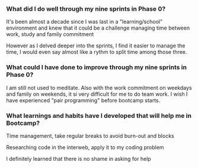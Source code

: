 <h3>What did I do well through my nine sprints in Phase 0?</h3>

<p>It's been almost a decade since I was last in a "learning/school" environment and knew that it could be a challenge managing time between work, study and family commitment</p>

<p>However as I delved deeper into the sprints, I find it easier to manage the time, I would even say almost like a rythm to split time among those three.</p>
   

<h3>What could I have done to improve through my nine sprints in Phase 0?</h3>

<p>I am still not used to meditate. Also with the work commitment on weekdays and family on weekends, it si very difficult for me to do team work. I wish I have experienced "pair programming" before bootcamp starts.</p>


<h3>What learnings and habits have I developed that will help me in Bootcamp?</h3>

<p>Time management, take regular breaks to avoid burn-out and blocks</p>
<p>Researching code in the interweb, apply it to my coding problem</p>
<p>I definitely learned that there is no shame in asking for help</p>
